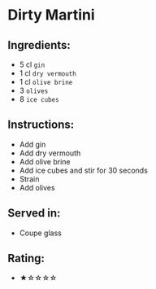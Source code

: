 # Dirty Martini

## Ingredients:
- 5 cl `gin`
- 1 cl `dry vermouth`
- 1 cl `olive brine`
- 3 `olives`
- 8 `ice cubes`

## Instructions:
- Add gin
- Add dry vermouth
- Add olive brine
- Add ice cubes and stir for 30 seconds
- Strain
- Add olives

## Served in:
- Coupe glass

## Rating:
- ★☆☆☆☆